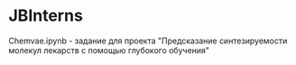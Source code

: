 # JBInterns

Chemvae.ipynb - задание для проекта "Предсказание синтезируемости молекул лекарств с помощью глубокого обучения"
